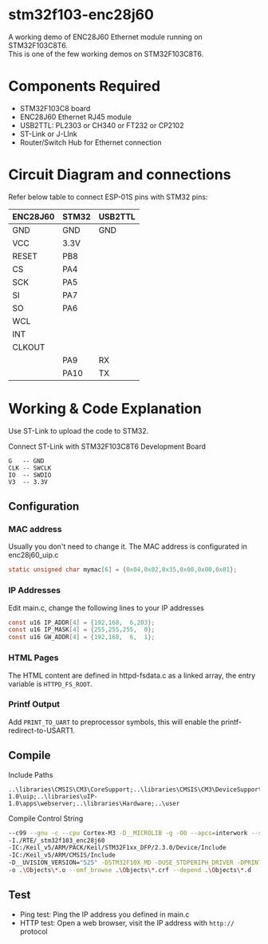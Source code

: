 # stm32f103-enc28j60
A working demo of ENC28J60 Ethernet module running on STM32F103C8T6.  
This is one of the few working demos on STM32F103C8T6.

# Components Required

* STM32F103C8 board
* ENC28J60 Ethernet RJ45 module
* USB2TTL: PL2303 or CH340 or FT232 or CP2102
* ST-Link or J-LInk
* Router/Switch Hub for Ethernet connection

# Circuit Diagram and connections

Refer below table to connect ESP-01S pins with STM32 pins:

| ENC28J60  | STM32    | USB2TTL      |
| --------- | -------- | ------------ |
| GND       | GND      | GND          |
| VCC       | 3.3V     |              |
| RESET     | PB8      |              |
| CS        | PA4      |              |
| SCK       | PA5      |              |
| SI        | PA7      |              |
| SO        | PA6      |              |
| WCL       |          |              |
| INT       |          |              |
| CLKOUT    |          |              |
|           | PA9      | RX           |
|           | PA10     | TX           |


# Working & Code Explanation

Use ST-Link to upload the code to STM32.  

Connect ST-Link with STM32F103C8T6 Development Board
```
G   -- GND
CLK -- SWCLK
IO  -- SWDIO
V3  -- 3.3V
```

## Configuration

### MAC address

Usually you don't need to change it. The MAC address is configurated in enc28j60_uip.c
```c
static unsigned char mymac[6] = {0x04,0x02,0x35,0x00,0x00,0x01};
```

### IP Addresses

Edit main.c, change the following lines to your IP addresses
```c
const u16 IP_ADDR[4] = {192,168,  6,203};
const u16 IP_MASK[4] = {255,255,255,  0};
const u16 GW_ADDR[4] = {192,168,  6,  1};
```

### HTML Pages

The HTML content are defined in httpd-fsdata.c as a linked array, the entry variable is `HTTPD_FS_ROOT`.

### Printf Output 

Add `PRINT_TO_UART` to preprocessor symbols, this will enable the printf-redirect-to-USART1.

## Compile 

Include Paths
```
..\libraries\CMSIS\CM3\CoreSupport;..\libraries\CMSIS\CM3\DeviceSupport\ST\STM32F10x;..\libraries\CMSIS\CM3\DeviceSupport\ST\STM32F10x\startup\arm;..\libraries\STM32F10x_StdPeriph_Driver\inc;..\libraries\uIP-1.0\uip;..\libraries\uIP-1.0\apps\webserver;..\libraries\Hardware;..\user
```
Compile Control String
```bash
--c99 --gnu -c --cpu Cortex-M3 -D__MICROLIB -g -O0 --apcs=interwork --split_sections -I ../libraries/CMSIS/CM3/CoreSupport -I ../libraries/CMSIS/CM3/DeviceSupport/ST/STM32F10x -I ../libraries/CMSIS/CM3/DeviceSupport/ST/STM32F10x/startup/arm -I ../libraries/STM32F10x_StdPeriph_Driver/inc -I ../libraries/uIP-1.0/uip -I ../libraries/uIP-1.0/apps/webserver -I ../libraries/Hardware -I ../user
-I./RTE/_stm32f103_enc28j60
-IC:/Keil_v5/ARM/PACK/Keil/STM32F1xx_DFP/2.3.0/Device/Include
-IC:/Keil_v5/ARM/CMSIS/Include
-D__UVISION_VERSION="525" -DSTM32F10X_MD -DUSE_STDPERIPH_DRIVER -DPRINT_TO_UART
-o .\Objects\*.o --omf_browse .\Objects\*.crf --depend .\Objects\*.d
```

## Test

* Ping test: Ping the IP address you defined in main.c
* HTTP test: Open a web browser, visit the IP address with `http://` protocol

